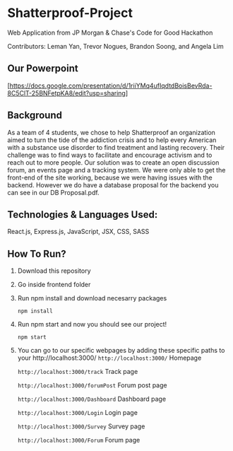 # Shatterproof-Project
Web Application from JP Morgan &amp; Chase's Code for Good Hackathon

Contributors: Leman Yan, Trevor Nogues, Brandon Soong, and Angela Lim

## Our Powerpoint
[https://docs.google.com/presentation/d/1riiYMq4ufIqdtdBoisBevRda-8C5ClT-25BNFetpKA8/edit?usp=sharing]

## Background
As a team of 4 students, we chose to help Shatterproof an organization aimed to turn the tide of the addiction crisis and to help every American with a substance use disorder to find treatment and lasting recovery. Their challenge was to find ways to facilitate and encourage activism and to reach out to more people. Our solution was to create an open discussion forum, an events page and a tracking system. We were only able to get the front-end of the site working, because we were having issues with the backend. However we do have a database proposal for the backend you can see in our DB Proposal.pdf.

## Technologies & Languages Used:
React.js, Express.js, JavaScript, JSX, CSS, SASS

## How To Run?
1. Download this repository
2. Go inside frontend folder
3. Run npm install and download necesarry packages

	```npm install```
4. Run npm start and now you should see our project!

	```npm start```
5. You can go to our specific webpages by adding these specific paths to your http://localhost:3000/
	`http://localhost:3000/` Homepage

	`http://localhost:3000/track` Track page

	`http://localhost:3000/forumPost` Forum post page

	`http://localhost:3000/Dashboard` Dashboard page

	`http://localhost:3000/Login` Login page

	`http://localhost:3000/Survey` Survey page

	`http://localhost:3000/Forum` Forum page


